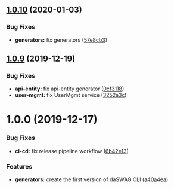 ## [1.0.10](https://github.com/daswag/daswag-cli/compare/v1.0.9...v1.0.10) (2020-01-03)


### Bug Fixes

* **generators:** fix generators ([57e8cb3](https://github.com/daswag/daswag-cli/commit/57e8cb332a6cdc4780230be35f4c34a235ddb14c))

## [1.0.9](https://github.com/daswag/daswag-cli/compare/v1.0.8...v1.0.9) (2019-12-19)


### Bug Fixes

* **api-entity:** fix api-entity generator ([0cf3118](https://github.com/daswag/daswag-cli/commit/0cf311859a6fbc5b85b03eb98abf53cdd41d2701))
* **user-mgmt:** fix UserMgmt service ([3252a3c](https://github.com/daswag/daswag-cli/commit/3252a3cc234afa9d3379eac45abc965dcd4951e5))

# 1.0.0 (2019-12-17)


### Bug Fixes

* **ci-cd:** fix release pipeline workflow ([6b42e13](https://github.com/daswag/daswag-cli/commit/6b42e13018f48d4778d6a5e31e8da22aa6011288))


### Features

* **generators:** create the first version of daSWAG CLI ([a40a4ea](https://github.com/daswag/daswag-cli/commit/a40a4ea4da914b1f4ae08af0b4f98834da368e63))

